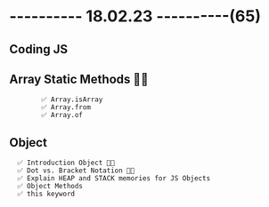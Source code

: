 # ---------- 18.02.23 ----------(65)

## Coding JS

## Array Static Methods 👍🏻

            ✅ Array.isArray
            ✅ Array.from
            ✅ Array.of

## Object

      ✅ Introduction Object 👍🏻
      ✅ Dot vs. Bracket Notation 👍🏻
      ✅ Explain HEAP and STACK memories for JS Objects
      ✅ Object Methods
      ✅ this keyword
